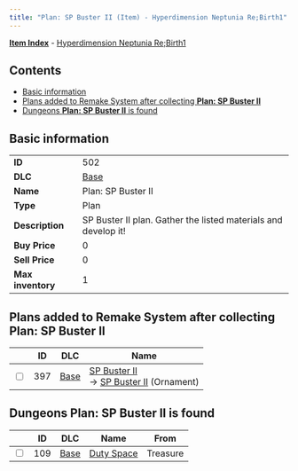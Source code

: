 ```yaml
---
title: "Plan: SP Buster II (Item) - Hyperdimension Neptunia Re;Birth1"
---
```


[**Item Index**](/neptunia/rb1/item/index.html) - [Hyperdimension Neptunia Re;Birth1](/neptunia/rb1)

## Contents

- [Basic information](#basic-information)
- [Plans added to Remake System after collecting **Plan: SP Buster II**](#plans-added-to-remake-system-after-collecting-plan-sp-buster-ii)
- [Dungeons **Plan: SP Buster II** is found](#dungeons-plan-sp-buster-ii-is-found)

## Basic information

|   |   |
| -- | -- |
| **ID** | 502 |
| **DLC** | [Base](/neptunia/rb1/dlc/1-base.html) |
| **Name** | Plan: SP Buster II |
| **Type** | Plan |
| **Description** | SP Buster II plan. Gather the listed materials and develop it! |
| **Buy Price** | 0 |
| **Sell Price** | 0 |
| **Max inventory** | 1 |

## Plans added to Remake System after collecting **Plan: SP Buster II**

|    | ID | DLC | Name |
| -- | -- | --- | ---- |
| <input type="checkbox" id="rb1-remake-1-397" class="trackbox" /> | 397 | [Base](/neptunia/rb1/dlc/1-base.html) | [SP Buster II](/neptunia/rb1/remake/1-397-sp-buster-ii.html)<br />→ [SP Buster II](/neptunia/rb1/item/1-2723-sp-buster-ii.html) (Ornament) |

## Dungeons **Plan: SP Buster II** is found

|    | ID | DLC | Name | From |
| -- | -- | --- | ---- | ---- |
| <input type="checkbox" id="rb1-dungeon-1-109" class="trackbox" /> | 109 | [Base](/neptunia/rb1/dlc/1-base.html) | [Duty Space](/neptunia/rb1/dungeon/1-109-duty-space.html) | Treasure |